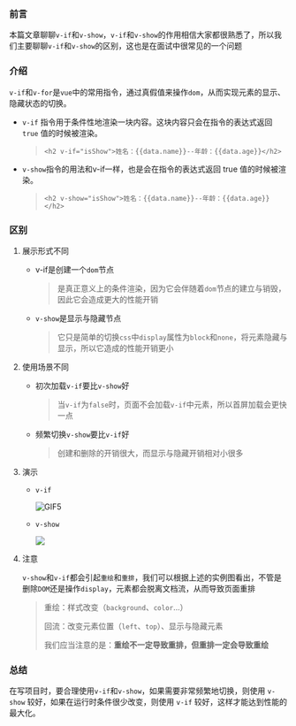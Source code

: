 ### 前言



本篇文章聊聊`v-if`和`v-show`，`v-if`和`v-show`的作用相信大家都很熟悉了，所以我们主要聊聊`v-if`和`v-show`的区别，这也是在面试中很常见的一个问题



### 介绍

`v-if`和`v-for`是`vue`中的常用指令，通过真假值来操作`dom`，从而实现元素的显示、隐藏状态的切换。

- `v-if` 指令用于条件性地渲染一块内容。这块内容只会在指令的表达式返回 `true` 值的时候被渲染。

  > `<h2 v-if="isShow">姓名：{{data.name}}--年龄：{{data.age}}</h2>`

- `v-show`指令的用法和v-if一样，也是会在指令的表达式返回 true 值的时候被渲染。

  > `<h2 v-show="isShow">姓名：{{data.name}}--年龄：{{data.age}}</h2>`

### 区别

1. 展示形式不同

   - v-if是创建一个`dom`节点

     > 是真正意义上的条件渲染，因为它会伴随着`dom`节点的建立与销毁，因此它会造成更大的性能开销
     >
     > 

   - `v-show`是显示与隐藏节点

     >它只是简单的切换`css`中`display`属性为`block`和`none`，将元素隐藏与显示，所以它造成的性能开销更小

2. 使用场景不同

   - 初次加载`v-if`要比`v-show`好

     > 当`v-if`为`false`时，页面不会加载`v-if`中元素，所以首屏加载会更快一点

   - 频繁切换`v-show`要比`v-if`好

     > 创建和删除的开销很大，而显示与隐藏开销相对小很多

3. 演示

   - `v-if`

     ![GIF5](https://liuxueji.oss-cn-guangzhou.aliyuncs.com/GIF5.gif)

   - `v-show`

     ![](https://liuxueji.oss-cn-guangzhou.aliyuncs.com/GIF6.gif)

4. 注意

   `v-show`和`v-if`都会引起`重绘`和`重排`，我们可以根据上述的实例图看出，不管是删除`DOM`还是操作`display`，元素都会脱离文档流，从而导致页面重排

   > 重绘：样式改变（`background`、`color`...）
   >
   > 回流：改变元素位置（`left`、`top`）、显示与隐藏元素
   >
   > 我们应当注意的是：**重绘不一定导致重排，但重排一定会导致重绘**

### 总结

在写项目时，要合理使用`v-if`和`v-show`，如果需要非常频繁地切换，则使用 `v-show` 较好，如果在运行时条件很少改变，则使用 `v-if` 较好，这样才能达到性能的最大化。